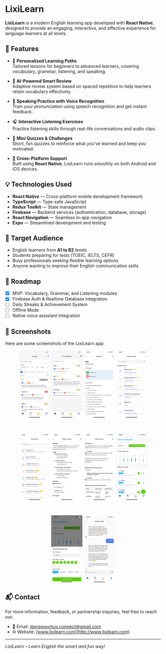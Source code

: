 # LixiLearn

**LixiLearn** is a modern English learning app developed with **React Native**, designed to provide an engaging, interactive, and effective experience for language learners at all levels.

## 🚀 Features

- 🎯 **Personalized Learning Paths**  
  Tailored lessons for beginners to advanced learners, covering vocabulary, grammar, listening, and speaking.

- 🧠 **AI-Powered Smart Review**  
  Adaptive review system based on spaced repetition to help learners retain vocabulary effectively.

- 🎤 **Speaking Practice with Voice Recognition**  
  Train your pronunciation using speech recognition and get instant feedback.

- 🎧 **Interactive Listening Exercises**  
  Practice listening skills through real-life conversations and audio clips.

- 📝 **Mini Quizzes & Challenges**  
  Short, fun quizzes to reinforce what you’ve learned and keep you motivated.

- 📱 **Cross-Platform Support**  
  Built using **React Native**, LixiLearn runs smoothly on both Android and iOS devices.

## 💡 Technologies Used

- **React Native** — Cross-platform mobile development framework
- **TypeScript** — Type-safe JavaScript
- **Redux Toolkit** — State management
- **Firebase** — Backend services (authentication, database, storage)
- **React Navigation** — Seamless in-app navigation
- **Expo** — Streamlined development and testing

## 🎯 Target Audience

- English learners from **A1 to B2** levels
- Students preparing for tests (TOEIC, IELTS, CEFR)
- Busy professionals seeking flexible learning options
- Anyone wanting to improve their English communication skills

## 🧭 Roadmap

- [x] MVP: Vocabulary, Grammar, and Listening modules
- [x] Firebase Auth & Realtime Database integration
- [ ] Daily Streaks & Achievement System
- [ ] Offline Mode
- [ ] Native voice assistant integration

## 📸 Screenshots

Here are some screenshots of the LixiLearn app:

<p align="center">
     <img src="images/1.png" alt="Feature 1" width="20%">
  <img src="images/2.png" alt="Feature 2" width="20%">
  <img src="images/3.png" alt="Feature 3" width="20%">
  <img src="images/4.png" alt="Feature 4" width="20%">
</p>
<br>
<p align="center">
  <img src="images/5.png" alt="Feature 5" width="20%">
  <img src="images/6.png" alt="Feature 6" width="20%">
    <img src="images/7.png" alt="Feature 5" width="20%">
  <img src="images/8.png" alt="Feature 6" width="20%">
</p>
<br>
<p align="center">
    <img src="images/9.png" alt="Feature 5" width="20%">
  <img src="images/10.png" alt="Feature 6" width="20%">
</p>

## 📬 Contact

For more information, feedback, or partnership inquiries, feel free to reach out:

- 📧 Email: dangquochuy.connect@gmail.com
- 🌐 Website: [www.lixilearn.com](http://www.lixilearn.com)

---

_LixiLearn – Learn English the smart and fun way!_
